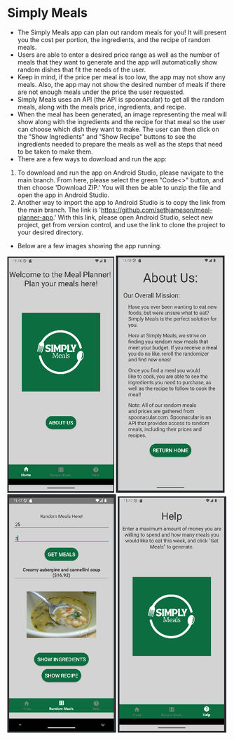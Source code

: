 # Simply Meals
- The Simply Meals app can plan out random meals for you! It will present you the cost per portion, the ingredients, and the recipe of random meals.
- Users are able to enter a desired price range as well as the number of meals that they want to generate and the app will automatically show random dishes that fit the needs of the user.
- Keep in mind, if the price per meal is too low, the app may not show any meals. Also, the app may not show the desired number of meals if there are not enough meals under the price the user requested.  
- Simply Meals uses an API (the API is spoonacular) to get all the random meals, along with the meals price, ingredients, and recipe.
- When the meal has been generated, an image representing the meal will show along with the ingredients and the recipe for that meal so the user can choose which dish they want to make. The user can then click on the "Show Ingredients" and "Show Recipe" buttons to see the ingredients needed to prepare the meals as well as the steps that need to be taken to make them.
- There are a few ways to download and run the app:
 1) To download and run the app on Android Studio, please navigate to the main branch. From here, please select the green "Code<>" button, and then choose 'Download ZIP.' You will then be able to unzip the file and open the app in Android Studio.
 2) Another way to import the app to Android Studio is to copy the link from the main branch. The link is 'https://github.com/sethjameson/meal-planner-app.' With this link, please open Android Studio, select new project, get from version control, and use the link to clone the project to your desired directory. 
- Below are a few images showing the app running.

![Home](app/src/main/res/drawable/home_final.png)
![Random Meal Planner](app/src/main/res/drawable/about_us_final.png)
![Random_Meal_Generator](app/src/main/res/drawable/random_meal_generator_final.png)
![Homepage](app/src/main/res/drawable/homepage_final.png)
